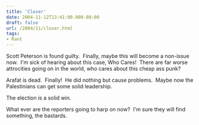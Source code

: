```yaml
---
title: 'Closer'
date: 2004-11-12T13:41:00.000-08:00
draft: false
url: /2004/11/closer.html
tags: 
- Rant
---
```


Scott Peterson is found guilty.  Finally, maybe this will become a non-issue now.  I'm sick of hearing about this case, Who Cares!  There are far worse attrocities going on in the world, who cares about this cheap ass punk?

Arafat is dead.  Finally!  He did nothing but cause problems.  Maybe now the Palestinians can get some solid leadership.

The election is a solid win.

What ever are the reporters going to harp on now?  I'm sure they will find something, the bastards.